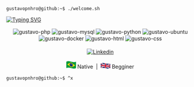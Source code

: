 ```console
gustavopnhro@github:~$ ./welcome.sh
```

<a href="https://www.linkedin.com/in/gustavo-pinheiro-0151b0274" target="_blank"><img src="https://readme-typing-svg.herokuapp.com?font=Fira+Code&size=200&duration=2000&pause=1000&color=FCFCFF&center=true&vCenter=true&random=false&width=5000&height=495&lines=My+name+is+Gustavo;and+I'm+DevOps+Jr⚙️" alt="Typing SVG" /></a>

<div align="center">
    <img align="center" alt="gustavo-php" height="40" width="50" src="https://cdn.jsdelivr.net/gh/devicons/devicon/icons/php/php-original.svg"/>
    <img align="center" alt="gustavo-mysql" height="40" src="https://user-images.githubusercontent.com/25181517/183896128-ec99105a-ec1a-4d85-b08b-1aa1620b2046.png"/>
    <img align="center" alt="gustavo-python" height="40" width="50" src="https://cdn.jsdelivr.net/gh/devicons/devicon/icons/python/python-original.svg"/>
    <img align="center" alt="gustavo-ubuntu" height="30" width="40" src="https://cdn.jsdelivr.net/gh/devicons/devicon/icons/ubuntu/ubuntu-plain.svg"/><img align="center" alt="gustavo-docker" height="40" width="50" src="https://user-images.githubusercontent.com/25181517/117207330-263ba280-adf4-11eb-9b97-0ac5b40bc3be.png"/>
    <img align="center" alt="gustavo-html" height="30" width="40" src="https://cdn.jsdelivr.net/gh/devicons/devicon/icons/html5/html5-original.svg"/>
    <img align="center" alt="gustavo-css" height="30" width="40" src="https://cdn.jsdelivr.net/gh/devicons/devicon/icons/css3/css3-original.svg"/>
    
</div>
<br>

<div align="center">
    <a href="https://www.linkedin.com/in/gustavo-pinheiro-0151b0274" target="_blank"> <img src="https://img.shields.io/badge/-LinkedIn-%230077B5?style=for-the-badge&logo=linkedin&logoColor=white)https://img.shields.io/badge/-LinkedIn-%230077B5?style=for-the badge&logo=linkedin&logoColor=white" alt="Linkedin" align="center" target="_blank"></img></a>
</div>
<br>


<div align="center">
    <img src="./img/brazil_flag.png" height=20px alt="Braziç" title="Brazil"> Native&nbsp; | &nbsp;<img src="./img/uk_flag.png" alt="English" title="English" height=15px> Begginer
</div>


```console
gustavopnhro@github:~$ ^x
```
